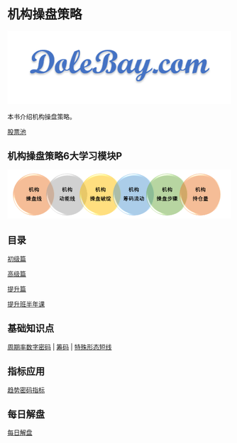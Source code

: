 # 机构操盘策略

![DoleBay.com](images/Icon_8.png)

本书介绍机构操盘策略。

[股票池](daily/product/index.md)

## 机构操盘策略6大学习模块P

![模块](images/jgcp/modules.png)

## 目录

[初级篇](part1/index.md)

[高级篇](part2/index.md)

[提升篇](part3/index.md)

[提升班半年课](part3/tsb202011.md)

## 基础知识点

 [周期率数字密码](appendix/3_zhouqilv.md) |
 [筹码](appendix/1_chouma.md) |
 [特殊形态短线](appendix/tsxtdx.md)

## 指标应用

[趋势密码指标](appendix/qsmm.md)

## 每日解盘

[每日解盘](daily/index.md)
